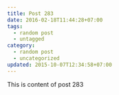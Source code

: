 ```yaml
---
title: Post 283
date: 2016-02-18T11:44:28+07:00
tags:
  - random post
  - untagged
category:
  - random post
  - uncategorized
updated: 2015-10-07T12:34:58+07:00
---
```

This is content of post 283